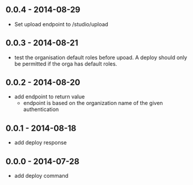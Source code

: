 ## 0.0.4 - 2014-08-29
- Set upload endpoint to /studio/upload

## 0.0.3 - 2014-08-21
- test the organisation default roles before upoad. A deploy should only be permitted if the orga has default roles.

## 0.0.2 - 2014-08-20
- add endpoint to return value
    - endpoint is based on the organization name of the given authentication

## 0.0.1 - 2014-08-18
- add deploy response

## 0.0.0 - 2014-07-28
- add deploy command
